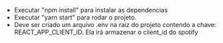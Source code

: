 - Executar "npm install" para instalar as dependencias
- Executar "yarn start" para rodar o projeto.
- Deve ser criado um arquivo .env na raiz do projeto contendo a chave: REACT_APP_CLIENT_ID. Ela irá armazenar o client_id do spotify
